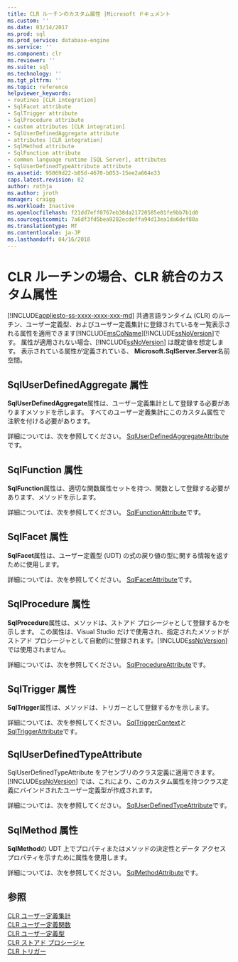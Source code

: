 ```yaml
---
title: CLR ルーチンのカスタム属性 |Microsoft ドキュメント
ms.custom: ''
ms.date: 03/14/2017
ms.prod: sql
ms.prod_service: database-engine
ms.service: ''
ms.component: clr
ms.reviewer: ''
ms.suite: sql
ms.technology: ''
ms.tgt_pltfrm: ''
ms.topic: reference
helpviewer_keywords:
- routines [CLR integration]
- SqlFacet attribute
- SqlTrigger attribute
- SqlProcedure attribute
- custom attributes [CLR integration]
- SqlUserDefinedAggregate attribute
- attributes [CLR integration]
- SqlMethod attribute
- SqlFunction attribute
- common language runtime [SQL Server], attributes
- SqlUserDefinedTypeAttribute attribute
ms.assetid: 95069d22-b05d-4670-b053-15ee2a664e33
caps.latest.revision: 82
author: rothja
ms.author: jroth
manager: craigg
ms.workload: Inactive
ms.openlocfilehash: f21dd7eff0767eb38da21720585e01fe9bb7b1d0
ms.sourcegitcommit: 7a6df3fd5bea9282ecdeffa94d13ea1da6def80a
ms.translationtype: MT
ms.contentlocale: ja-JP
ms.lasthandoff: 04/16/2018
---
```

# <a name="clr-integration-custom-attributes-for-clr-routines"></a>CLR ルーチンの場合、CLR 統合のカスタム属性
[!INCLUDE[appliesto-ss-xxxx-xxxx-xxx-md](../../../includes/appliesto-ss-xxxx-xxxx-xxx-md.md)]
  共通言語ランタイム (CLR) のルーチン、ユーザー定義型、およびユーザー定義集計に登録されているを一覧表示される属性を適用できます[!INCLUDE[msCoName](../../../includes/msconame-md.md)][!INCLUDE[ssNoVersion](../../../includes/ssnoversion-md.md)]です。 属性が適用されない場合、[!INCLUDE[ssNoVersion](../../../includes/ssnoversion-md.md)] は既定値を想定します。 表示されている属性が定義されている、 **Microsoft.SqlServer.Server**名前空間。  
  
## <a name="the-sqluserdefinedaggregate-attribute"></a>SqlUserDefinedAggregate 属性  
 **SqlUserDefinedAggregate**属性は、ユーザー定義集計として登録する必要がありますメソッドを示します。 すべてのユーザー定義集計にこのカスタム属性で注釈を付ける必要があります。  
  
 詳細については、次を参照してください。 [SqlUserDefinedAggregateAttribute](http://go.microsoft.com/fwlink/?LinkId=124626)です。  
  
## <a name="the-sqlfunction-attribute"></a>SqlFunction 属性  
 **SqlFunction**属性は、適切な関数属性セットを持つ、関数として登録する必要があります、メソッドを示します。  
  
 詳細については、次を参照してください。 [SqlFunctionAttribute](http://go.microsoft.com/fwlink/?LinkId=128019)です。  
  
## <a name="the-sqlfacet-attribute"></a>SqlFacet 属性  
 **SqlFacet**属性は、ユーザー定義型 (UDT) の式の戻り値の型に関する情報を返すために使用します。  
  
 詳細については、次を参照してください。 [SqlFacetAttribute](http://go.microsoft.com/fwlink/?LinkId=128020)です。  
  
## <a name="the-sqlprocedure-attribute"></a>SqlProcedure 属性  
 **SqlProcedure**属性は、メソッドは、ストアド プロシージャとして登録するかを示します。 この属性は、Visual Studio だけで使用され、指定されたメソッドがストアド プロシージャとして自動的に登録されます。[!INCLUDE[ssNoVersion](../../../includes/ssnoversion-md.md)] では使用されません。  
  
 詳細については、次を参照してください。 [SqlProcedureAttribute](http://go.microsoft.com/fwlink/?LinkId=128021)です。  
  
## <a name="the-sqltrigger-attribute"></a>SqlTrigger 属性  
 **SqlTrigger**属性は、メソッドは、トリガーとして登録するかを示します。  
  
 詳細については、次を参照してください。 [SqlTriggerContext](http://go.microsoft.com/fwlink/?LinkId=128022)と[SqlTriggerAttribute](http://go.microsoft.com/fwlink/?LinkId=203898)です。  
  
## <a name="the-sqluserdefinedtypeattribute"></a>SqlUserDefinedTypeAttribute  
 SqlUserDefinedTypeAttribute をアセンブリのクラス定義に適用できます。 [!INCLUDE[ssNoVersion](../../../includes/ssnoversion-md.md)] では、これにより、このカスタム属性を持つクラス定義にバインドされたユーザー定義型が作成されます。  
  
 詳細については、次を参照してください。 [SqlUserDefinedTypeAttribute](http://go.microsoft.com/fwlink/?LinkId=128024)です。  
  
## <a name="the-sqlmethod-attribute"></a>SqlMethod 属性  
 **SqlMethod**の UDT 上でプロパティまたはメソッドの決定性とデータ アクセス プロパティを示すために属性を使用します。  
  
 詳細については、次を参照してください。 [SqlMethodAttribute](http://go.microsoft.com/fwlink/?LinkId=128025)です。  
  
## <a name="see-also"></a>参照  
 [CLR ユーザー定義集計](../../../relational-databases/clr-integration-database-objects-user-defined-functions/clr-user-defined-aggregates.md)   
 [CLR ユーザー定義関数](../../../relational-databases/clr-integration-database-objects-user-defined-functions/clr-user-defined-functions.md)   
 [CLR ユーザー定義型](../../../relational-databases/clr-integration-database-objects-user-defined-types/clr-user-defined-types.md)   
 [CLR ストアド プロシージャ](http://msdn.microsoft.com/library/bbdd51b2-a9b4-4916-ba6f-7957ac6c3f33)   
 [CLR トリガー](http://msdn.microsoft.com/library/302a4e4a-3172-42b6-9cc0-4a971ab49c1c)  
  
  
